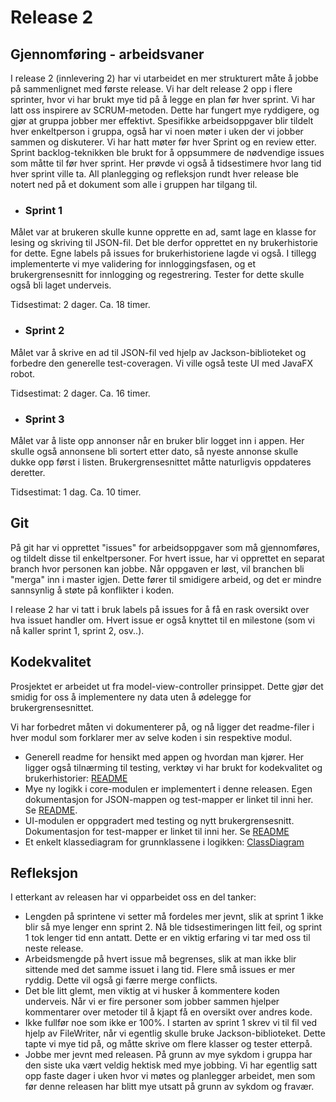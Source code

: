 # Release 2

## Gjennomføring - arbeidsvaner
I release 2 (innlevering 2) har vi utarbeidet en mer strukturert måte å jobbe på sammenlignet med første release. Vi har delt release 2 opp i flere sprinter, hvor vi har brukt mye tid på å legge en plan før hver sprint. Vi har latt oss inspirere av SCRUM-metoden. Dette har fungert mye ryddigere, og gjør at gruppa jobber mer effektivt. Spesifikke arbeidsoppgaver blir tildelt hver enkeltperson i gruppa, også har vi noen møter i uken der vi jobber sammen og diskuterer. Vi har hatt møter før hver Sprint og en review etter. Sprint backlog-teknikken ble brukt for å oppsummere de nødvendige issues som måtte til før hver sprint. Her prøvde vi også å tidsestimere hvor lang tid hver sprint ville ta. All planlegging og refleksjon rundt hver release ble notert ned på et dokument som alle i gruppen har tilgang til. 

- ### Sprint 1
Målet var at brukeren skulle kunne opprette en ad, samt lage en klasse for lesing og skriving til JSON-fil. Det ble derfor opprettet en ny brukerhistorie for dette. Egne labels på issues for brukerhistoriene lagde vi også. I tillegg implementerte vi mye validering for innloggingsfasen, og et brukergrensesnitt for innlogging og regestrering. Tester for dette skulle også bli laget underveis. 

Tidsestimat: 2 dager. Ca. 18 timer. 

- ### Sprint 2
Målet var å skrive en ad til JSON-fil ved hjelp av Jackson-biblioteket og forbedre den generelle test-coveragen. Vi ville også teste UI med JavaFX robot. 

Tidsestimat: 2 dager. Ca. 16 timer.

- ### Sprint 3
Målet var å liste opp annonser når en bruker blir logget inn i appen. Her skulle også annonsene bli sortert etter dato, så nyeste annonse skulle dukke opp først i listen. Brukergrensesnittet måtte naturligvis oppdateres deretter. 

Tidsestimat: 1 dag. Ca. 10 timer. 

## Git
På git har vi opprettet "issues" for arbeidsoppgaver som må gjennomføres, og tildelt disse til enkeltpersoner. For hvert issue, har vi opprettet en separat branch hvor personen kan jobbe. Når oppgaven er løst, vil branchen bli "merga" inn i master igjen. Dette fører til smidigere arbeid, og det er mindre sannsynlig å støte på konflikter i koden. 

I release 2 har vi tatt i bruk labels på issues for å få en rask oversikt over hva issuet handler om. Hvert issue er også knyttet til en milestone (som vi nå kaller sprint 1, sprint 2, osv..). 

## Kodekvalitet
Prosjektet er arbeidet ut fra model-view-controller prinsippet. Dette gjør det smidig for oss å implementere ny data uten å ødelegge for brukergrensesnittet. 

Vi har forbedret måten vi dokumenterer på, og nå ligger det readme-filer i hver modul som forklarer mer av selve koden i sin respektive modul. 

- Generell readme for hensikt med appen og hvordan man kjører. Her ligger også tilnærming til testing, verktøy vi har brukt for kodekvalitet og brukerhistorier: [README](/GoodsList/readme.md)
- Mye ny logikk i core-modulen er implementert i denne releasen. Egen dokumentasjon for JSON-mappen og test-mapper er linket til inni her. Se [README](/GoodsList/core/README.md). 
- UI-modulen er oppgradert med testing og nytt brukergrensesnitt. Dokumentasjon for test-mapper er linket til inni her. Se [README](/GoodsList/ui/README.md)
- Et enkelt klassediagram for grunnklassene i logikken: [ClassDiagram](/docs/release2/classDiagram.plantuml)


## Refleksjon
I etterkant av releasen har vi opparbeidet oss en del tanker:
- Lengden på sprintene vi setter må fordeles mer jevnt, slik at sprint 1 ikke blir så mye lenger enn sprint 2. Nå ble tidsestimeringen litt feil, og sprint 1 tok lenger tid enn antatt. Dette er en viktig erfaring vi tar med oss til neste release. 
- Arbeidsmengde på hvert issue må begrenses, slik at man ikke blir sittende med det samme issuet i lang tid. Flere små issues er mer ryddig. Dette vil også gi færre merge conflicts. 
- Det ble litt glemt, men viktig at vi husker å kommentere koden underveis. Når vi er fire personer som jobber sammen hjelper kommentarer over metoder til å kjapt få en oversikt over andres kode. 
- Ikke fullfør noe som ikke er 100%. I starten av sprint 1 skrev vi til fil ved hjelp av FileWriter, når vi egentlig skulle bruke Jackson-biblioteket. Dette tapte vi mye tid på, og måtte skrive om flere klasser og tester etterpå.  
- Jobbe mer jevnt med releasen. På grunn av mye sykdom i gruppa har den siste uka vært veldig hektisk med mye jobbing. Vi har egentlig satt opp faste dager i uken hvor vi møtes og planlegger arbeidet, men som før denne releasen har blitt mye utsatt på grunn av sykdom og fravær. 




